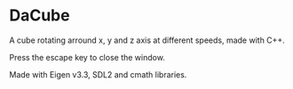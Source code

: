 # DaCube
A cube rotating arround x, y and z axis at different speeds, made with C++.

Press the escape key to close the window.

Made with Eigen v3.3, SDL2 and cmath libraries.
